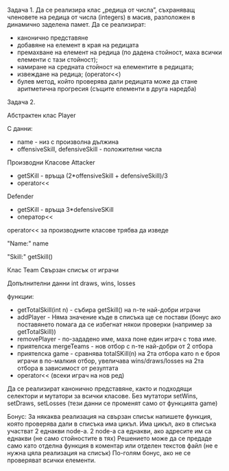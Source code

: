 Задача 1. 
Да се реализира клас „редица от числа”, съхраняващ членовете на редица от числа (integers) в масив, разположен в динамично заделена памет. Да се реализират:
- канонично представяне
- добавяне на елемент в края на редицата
- премахване на елемент на редица (по дадена стойност, маха всички елементи с тази стойност);
- намиране на средната стойност на елементите в редицата;
- извеждане на редица; (operator<<)
- булев метод, който проверява дали редицата може да стане аритметична прогресия (същите елементи в друга наредба)



Задача 2.

Абстрактен клас
Player

С данни:
- name - низ с произволна дължина
- offensiveSkill, defensiveSkill - положителни числа

Производни Класовe
Attacker
- getSKill - връща (2*offensiveSkill + defensiveSkill)/3
- operator<< 

Defender
- getSKill - връща 3*defensiveSKill
- оператор<<

operator<< за производните класове трябва да изведе

"Name:" name

"Skill:" getSkill()


Клас  Team
Свързан списък от играчи

Допълнителни данни
int draws, wins, losses

функции:
- getTotalSkill(int n) - събира getSkill() на n-те най-добри играчи
- addPlayer - Няма значение къде в списъка ще се постави (бонус ако поставянето помага да се избегнат някои проверки (например за getTotalSkill))
- removePlayer - по-зададено име, маха поне един играч с това име.
- приятелска mergeTeams - нов отбор с n-те най-добри от 2 отбора
- приятелска game - сравнява totalSKill(n) на 2та отбора като n e броя играчи в по-малкия отбор, увеличава wins/draws/losses на 2та отбора в зависимост от резултата
- operator<< (всеки играч на нов ред)


Да се реализират канонично представяне, както и подходящи селектори и мутатори за всички класове. Без мутатори setWins, setDraws, setLosses (тези данни се променят само от функцията game)

Бонус:
За някаква реализация на свързан списък напишете функция, която проверява дали в списъка има цикъл. Има цикъл, ако в списъка участват 2 еднакви node-a. 2 node-a са еднакви, ако адресите им са еднакви (не само стойностите в тях)
Решението може да се предаде само като отделна функция в коментар или отделен текстов файл (не е нужна цяла реализация на списък) По-голям бонус, ако не се проверяват всички елементи.

